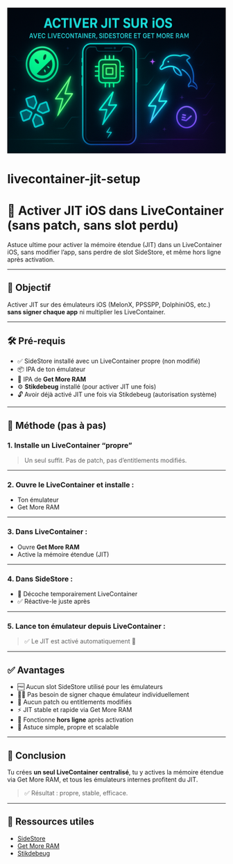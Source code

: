 ![JIT iOS Banner](./jit-ios-banner.png)
# livecontainer-jit-setup
# 🧠 Activer JIT iOS dans LiveContainer (sans patch, sans slot perdu)

Astuce ultime pour activer la mémoire étendue (JIT) dans un LiveContainer iOS, sans modifier l’app, sans perdre de slot SideStore, et même hors ligne après activation.

---

## 🎯 Objectif

Activer JIT sur des émulateurs iOS (MelonX, PPSSPP, DolphiniOS, etc.) **sans signer chaque app** ni multiplier les LiveContainer.

---

## 🛠️ Pré-requis

- ✅ SideStore installé avec un LiveContainer propre (non modifié)
- 📦 IPA de ton émulateur
- 🧪 IPA de **Get More RAM**
- ⚙️ **Stikdebeug** installé (pour activer JIT une fois)
- 🔓 Avoir déjà activé JIT une fois via Stikdebeug (autorisation système)

---

## 🔧 Méthode (pas à pas)

### 1. Installe un LiveContainer “propre”
> Un seul suffit. Pas de patch, pas d’entitlements modifiés.

---

### 2. Ouvre le LiveContainer et installe :
- Ton émulateur
- Get More RAM

---

### 3. Dans LiveContainer :
- Ouvre **Get More RAM**
- Active la mémoire étendue (JIT)

---

### 4. Dans SideStore :
- 🔁 Décoche temporairement LiveContainer
- ✅ Réactive-le juste après

---

### 5. Lance ton émulateur depuis LiveContainer :
> ✅ Le JIT est activé automatiquement 🎉

---

## ✅ Avantages

- 🆓 Aucun slot SideStore utilisé pour les émulateurs
- 🧘‍♂️ Pas besoin de signer chaque émulateur individuellement
- 🚫 Aucun patch ou entitlements modifiés
- ⚡ JIT stable et rapide via Get More RAM
- 📴 Fonctionne **hors ligne** après activation
- 🧠 Astuce simple, propre et scalable

---

## 📌 Conclusion

Tu crées **un seul LiveContainer centralisé**, tu y actives la mémoire étendue via Get More RAM, et tous les émulateurs internes profitent du JIT.  
> ✅ Résultat : propre, stable, efficace.

---

## 🔗 Ressources utiles
- [SideStore](https://sideloadly.io/sidestore)
- [Get More RAM](#)
- [Stikdebeug](#)
